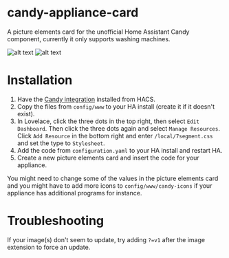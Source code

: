 # candy-appliance-card
A picture elements card for the unofficial Home Assistant Candy component, currently it only supports washing machines.

![alt text](https://i.imgur.com/V0iSZmj.png)
![alt text](https://i.imgur.com/37a9yIx.png)

# Installation
1. Have the [Candy integration](https://github.com/ofalvai/home-assistant-candy) installed from HACS.
2. Copy the files from `config/www` to your HA install (create it if it doesn't exist).
3. In Lovelace, click the three dots in the top right, then select `Edit Dashboard`. Then click the three dots again and select `Manage Resources`. Click `Add Resource` in the bottom right and enter `/local/7segment.css` and set the type to `Stylesheet`.
4. Add the code from `configuration.yaml` to your HA install and restart HA.
5. Create a new picture elements card and insert the code for your appliance.

You might need to change some of the values in the picture elements card and you might have to add more icons to `config/www/candy-icons` if your appliance has additional programs for instance.

# Troubleshooting
If your image(s) don't seem to update, try adding `?=v1` after the image extension to force an update.
